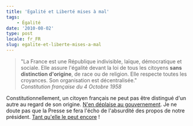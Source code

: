 ```yaml
---
title: 'Egalité et Liberté mises à mal'
tags:
    - Égalité
date: '2010-08-02'
type: post
locale: fr_FR
slug: egalite-et-liberte-mises-a-mal
---
```


> "La France est une République indivisible, laïque, démocratique et sociale. Elle assure l'égalité devant la loi de tous les citoyens **sans distinction d'origine**, de race ou de religion. Elle respecte toutes les croyances. Son organisation est décentralisée."  
> <cite>Constitution française du 4 Octobre 1958</cite>

Constitutionnellement, un citoyen français ne peut pas être distingué d'un autre au regard de son origine. [N'en déplaise au gouvernement](http://www.lemonde.fr/politique/article/2010/07/30/nicolas-sarkozy-met-la-decheance-de-nationalite-au-cœur-de-sa-politique-securitaire_1393949_823448.html "“ Sarkozy met la déchéance de nationalité au cœur de sa politique sécuritaire ” - Le Monde"). Je ne doute pas que la Presse se fera l'écho de l'absurdité des propos de notre président. [Tant qu'elle le peut encore](http://www.numerama.com/magazine/16209_2-la-deputee-ump-marland-militello-veut-reguler-la-liberte-de-la-presse.html "“ La députée UMP Marland-Militello veut réguler la liberté de la presse ” - Numerama")&nbsp;!
